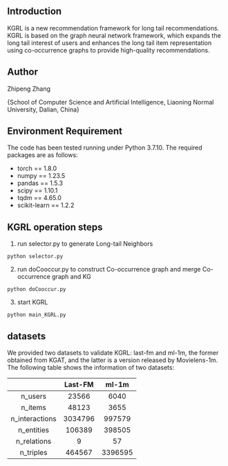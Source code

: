 ## Introduction
KGRL is a new recommendation framework for long tail recommendations. KGRL is based on the graph neural network framework, which expands the long tail interest of users and enhances the long tail item representation using co-occurrence graphs to provide high-quality recommendations.

## Author
Zhipeng Zhang 

{School of Computer Science and Artificial Intelligence, Liaoning Normal University, Dalian, China}

## Environment Requirement
The code has been tested running under Python 3.7.10. The required packages are as follows:
* torch == 1.8.0
* numpy == 1.23.5
* pandas == 1.5.3
* scipy == 1.10.1
* tqdm == 4.65.0
* scikit-learn == 1.2.2

## KGRL operation steps
1. run selector.py to generate Long-tail Neighbors
~~~
python selector.py
~~~
2. run doCooccur.py to construct Co-occurrence graph and merge Co-occurrence graph and KG
~~~
python doCooccur.py
~~~
3. start KGRL
~~~
python main_KGRL.py
~~~

## datasets
We provided two datasets to validate KGRL: last-fm and ml-1m, the former obtained from KGAT, and the latter is a version released by Movielens-1m. The following table shows the information of two datasets:

|                | Last-FM |  ml-1m  |
| :------------: | :-----: | :-----: |
|    n_users     |  23566  |  6040   |
|    n_items     |  48123  |  3655   |
| n_interactions | 3034796 | 997579  |
|   n_entities   | 106389  | 398505  |
|  n_relations   |    9    |   57    |
|   n_triples    | 464567  | 3396595 |

